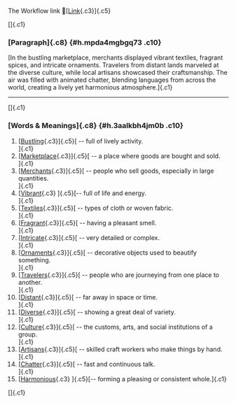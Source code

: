 The Workflow link
👏[[Link](https://www.google.com/url?q=http://www.google.com&sa=D&source=editors&ust=1756540033498229&usg=AOvVaw0p3eW_lXD_a78tFoQocwxK){.c3}]{.c5}

[]{.c1}

### [Paragraph]{.c8} {#h.mpda4mgbgq73 .c10}

[In the bustling marketplace, merchants displayed vibrant textiles,
fragrant spices, and intricate ornaments. Travelers from distant lands
marveled at the diverse culture, while local artisans showcased their
craftsmanship. The air was filled with animated chatter, blending
languages from across the world, creating a lively yet harmonious
atmosphere.]{.c1}

------------------------------------------------------------------------

[]{.c1}

### [Words & Meanings]{.c8} {#h.3aalkbh4jm0b .c10}

1.  [[Bustling](https://www.google.com/url?q=http://www.google.com&sa=D&source=editors&ust=1756540033500380&usg=AOvVaw2YJv96Mp8mfcDMCReXA1pS){.c3}]{.c5}[ --
    full of lively activity.\
    ]{.c1}
2.  [[Marketplace](https://www.google.com/url?q=http://www.google.com&sa=D&source=editors&ust=1756540033500739&usg=AOvVaw1G_cAWrpXqYcTMeuPan2Vz){.c3}]{.c5}[ --
    a place where goods are bought and sold.\
    ]{.c1}
3.  [[Merchants](https://www.google.com/url?q=http://www.google.com&sa=D&source=editors&ust=1756540033501149&usg=AOvVaw3lkyGHi1f-dQvKJjBzwsEK){.c3}]{.c5}[ --
    people who sell goods, especially in large quantities.\
    ]{.c1}
4.  [[Vibrant](https://www.google.com/url?q=http://www.google.com&sa=D&source=editors&ust=1756540033501585&usg=AOvVaw3vDSFoiQuFDZNAwYuWWHaL){.c3}
    ]{.c5}[-- full of life and energy.\
    ]{.c1}
5.  [[Textiles](https://www.google.com/url?q=http://www.google.com&sa=D&source=editors&ust=1756540033501914&usg=AOvVaw2KjLjAOHgy2xhp6ixPFl4M){.c3}]{.c5}[ --
    types of cloth or woven fabric.\
    ]{.c1}
6.  [[Fragrant](https://www.google.com/url?q=http://www.google.com&sa=D&source=editors&ust=1756540033502203&usg=AOvVaw2uFXGXQxvuAIHvMTs2GMAy){.c3}]{.c5}[ --
    having a pleasant smell.\
    ]{.c1}
7.  [[Intricate](https://www.google.com/url?q=http://www.google.com&sa=D&source=editors&ust=1756540033502510&usg=AOvVaw1CmW0I5My97fXe7ypq5mSH){.c3}]{.c5}[ --
    very detailed or complex.\
    ]{.c1}
8.  [[Ornaments](https://www.google.com/url?q=http://www.google.com&sa=D&source=editors&ust=1756540033502749&usg=AOvVaw1jJmLaJOEI21vtE7MZCkPk){.c3}]{.c5}[ --
    decorative objects used to beautify something.\
    ]{.c1}
9.  [[Travelers](https://www.google.com/url?q=http://www.google.com&sa=D&source=editors&ust=1756540033503057&usg=AOvVaw1eN3vbtJ0t3OTsrFQDG4fL){.c3}]{.c5}[ --
    people who are journeying from one place to another.\
    ]{.c1}
10. [[Distant](https://www.google.com/url?q=http://www.google.com&sa=D&source=editors&ust=1756540033503436&usg=AOvVaw16al1dl6iFiah4vVIjxZ0K){.c3}]{.c5}[ --
    far away in space or time.\
    ]{.c1}
11. [[Diverse](https://www.google.com/url?q=http://www.google.com&sa=D&source=editors&ust=1756540033503755&usg=AOvVaw2LslMR-vHasgc_9mQbU1F8){.c3}]{.c5}[ --
    showing a great deal of variety.\
    ]{.c1}
12. [[Culture](https://www.google.com/url?q=http://www.google.com&sa=D&source=editors&ust=1756540033504094&usg=AOvVaw2p5mr6HvipMZDqGvxu2cgQ){.c3}]{.c5}[ --
    the customs, arts, and social institutions of a group.\
    ]{.c1}
13. [[Artisans](https://www.google.com/url?q=http://www.google.com&sa=D&source=editors&ust=1756540033504506&usg=AOvVaw043U-l6TKRfJ9qLGQKoZlc){.c3}]{.c5}[ --
    skilled craft workers who make things by hand.\
    ]{.c1}
14. [[Chatter](https://www.google.com/url?q=http://www.google.com&sa=D&source=editors&ust=1756540033504934&usg=AOvVaw2YBUJuqzyhWZ_8jCtrnS-A){.c3}]{.c5}[ --
    fast and continuous talk.\
    ]{.c1}
15. [[Harmonious](https://www.google.com/url?q=http://www.google.com&sa=D&source=editors&ust=1756540033505261&usg=AOvVaw0elIBhcYSRUXQMtewGoK7Q){.c3}
    ]{.c5}[-- forming a pleasing or consistent whole.]{.c1}

[]{.c1}

